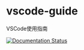 # vscode-guide
VSCode使用指南

[![Documentation Status](https://readthedocs.org/projects/vscode-guide/badge/?version=latest)](https://vscode-guide.readthedocs.io/zh_CN/latest/?badge=latest)